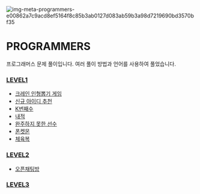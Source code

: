 ![img-meta-programmers-e00862a7c9acd8ef5164f8c85b3ab0127d083ab59b3a98d7219690bd3570bf35](https://user-images.githubusercontent.com/42399580/125379290-36ab6300-e3cb-11eb-89fd-87ddce3037cb.png)

# PROGRAMMERS
프로그래머스 문제 풀이입니다. 여러 풀이 방법과 언어를 사용하여 풀었습니다.

### [LEVEL1](https://github.com/SGTYang/programmers/tree/main/Level1)

* [크레인 인형뽑기 게임](https://github.com/SGTYang/programmers/tree/main/Level1/%ED%81%AC%EB%A0%88%EC%9D%B8%20%EC%9D%B8%ED%98%95%EB%BD%91%EA%B8%B0%20%EA%B2%8C%EC%9E%84)
* [신규 아이디 추천](https://github.com/SGTYang/programmers/tree/main/Level1/%EC%8B%A0%EA%B7%9C%20%EC%95%84%EC%9D%B4%EB%94%94%20%EC%B6%94%EC%B2%9C)
* [K번째수](https://github.com/SGTYang/programmers/tree/main/Level1/K%EB%B2%88%EC%A7%B8%EC%88%98)
* [내적](https://github.com/SGTYang/programmers/tree/main/Level1/%EB%82%B4%EC%A0%81)
* [완주하지 못한 선수](https://github.com/SGTYang/programmers/tree/main/Level1/%EC%99%84%EC%A3%BC%ED%95%98%EC%A7%80%20%EB%AA%BB%ED%95%9C%20%EC%84%A0%EC%88%98)
* [폰켓몬](https://github.com/SGTYang/programmers/tree/main/Level1/%ED%8F%B0%EC%BC%93%EB%AA%AC)
* [체육복](https://github.com/SGTYang/programmers/tree/main/Level1/%EC%B2%B4%EC%9C%A1%EB%B3%B5)
### [LEVEL2](https://github.com/SGTYang/programmers/tree/main/Level2)
* [오픈채팅방]()

### [LEVEL3]()
